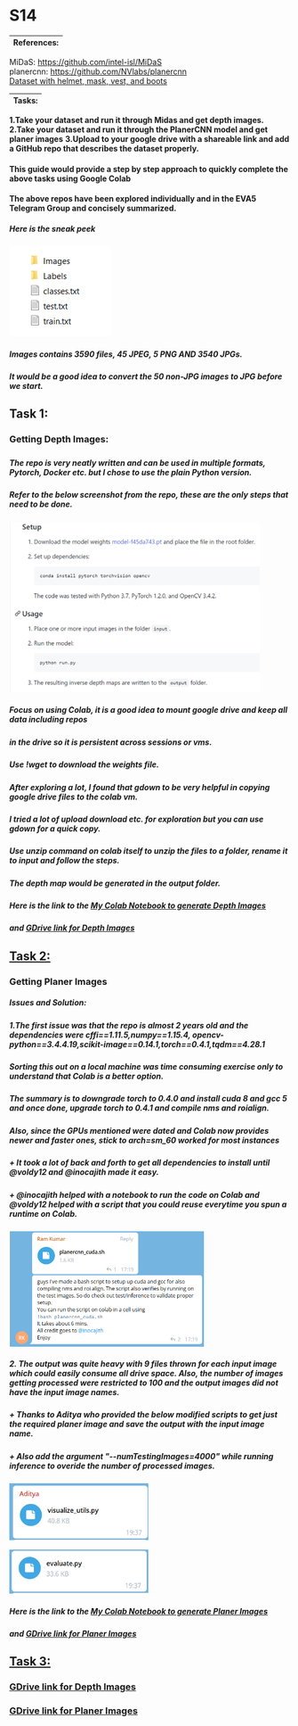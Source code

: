 # S14


|References:                                                                                                                 |
| ---------------------------------------------------------------------------------------------------------------------------|
 MiDaS: https://github.com/intel-isl/MiDaS                     
 planercnn: https://github.com/NVlabs/planercnn                    
 [Dataset with helmet, mask, vest, and boots](https://canvas.instructure.com/courses/1968323/discussion_topics/10104950)


|Tasks:                                                                                                                      |
| ---------------------------------------------------------------------------------------------------------------------------| 
 **1.Take your dataset and run it through Midas and get depth images.**  
 **2.Take your dataset and run it through the PlanerCNN model and get planer images** 
 **3.Upload to your google drive with a shareable link and add a GitHub repo that describes the dataset properly.** 

#### This guide would provide a step by step approach to quickly complete the above tasks using **Google Colab**
#### The above repos have been explored individually and in the EVA5 Telegram Group and concisely summarized.


##### Here is the sneak peek
![Alt text](https://github.com/nmeva/S14/blob/main/images/Images.png)


##### Images contains 3590 files, 45 JPEG, 5 PNG AND 3540 JPGs.
##### It would be a good idea to convert the 50 non-JPG images to JPG before we start.


## Task 1:


### Getting Depth Images:

#####
##### The repo is very neatly written and can be used in multiple formats, Pytorch, Docker etc. but I chose to use the plain Python version.
##### Refer to the below screenshot from the repo, these are the only steps that need to be done.
<img src="https://github.com/nmeva/S14/blob/main/images/Midas.png"  width="450">

##### Focus on using Colab, it is a good idea to mount google drive and keep all data including repos
##### in the drive so it is persistent across sessions or vms.

##### Use !wget to download the weights file.

##### After exploring a lot, I found that gdown to be very helpful in copying google drive files to the colab vm.
##### I tried a lot of upload download etc. for exploration but you can use gdown for a quick copy.

##### Use unzip command on colab itself to unzip the files to a folder, rename it to input and follow the steps.
##### The depth map would be generated in the output folder.


##### Here is the link to the [My Colab Notebook to generate Depth Images](https://github.com/nmeva/S14/blob/main/images/Midas.png)
##### and [GDrive link for Depth Images](https://github.com/nmeva/S14/blob/main/images/Midas.png)




## <u>Task 2:</u>
### Getting Planer Images
##### Issues and Solution:
##### 1.The first issue was that the repo is almost 2 years old and the dependencies were cffi==1.11.5,numpy==1.15.4, opencv-python==3.4.4.19,scikit-image==0.14.1,torch==0.4.1,tqdm==4.28.1
##### Sorting this out on a local machine was time consuming exercise only to understand that Colab is a better option.
##### The summary is to downgrade torch to 0.4.0 and install cuda 8 and gcc 5 and once done, upgrade torch to 0.4.1 and compile nms and roialign.
##### Also, since the GPUs mentioned were dated and Colab now provides newer and faster ones, stick to **arch=sm_60** worked for most instances

##### + It took a lot of back and forth to get all dependencies to install until @voldy12 and @inocajith made it easy.
##### + @inocajith helped with a notebook to run the code on Colab and @voldy12 helped with a script that you could reuse everytime you spun a runtime on Colab.
<a href="https://github.com/nmeva/S14/blob/main/images/planercnn_cuda.sh"> <img src="https://github.com/nmeva/S14/blob/main/images/Planer_Colab.png" width="350"></a>                                                                                                                                                           
##### 2. The output was quite heavy with 9 files thrown for each input image which could easily consume all drive space. Also, the number of images getting processed were restricted to 100 and the output images did not have the input image names.
##### + Thanks to Aditya who provided the below modified scripts to get just the required planer image and save the output with the input image name.
##### + Also add the argument "--numTestingImages=4000" while running inference to overide the number of processed images.
<a href="https://github.com/nmeva/S14/blob/main/images/visualize_utils.py"> <img src="https://github.com/nmeva/S14/blob/main/images/visualize.png" width="250"></a>


<a href="https://github.com/nmeva/S14/blob/main/images/evaluate.py"> <img src="https://github.com/nmeva/S14/blob/main/images/eval.png" width="250"></a>

##### Here is the link to the [My Colab Notebook to generate Planer Images](https://github.com/nmeva/S14/blob/main/images/Midas.png)
##### and [GDrive link for Planer Images](https://github.com/nmeva/S14/blob/main/images/Midas.png)



## <u>Task 3:</u>
### [GDrive link for Depth Images](https://github.com/nmeva/S14/blob/main/images/Midas.png)
### [GDrive link for Planer Images](https://github.com/nmeva/S14/blob/main/images/Midas.png) 
